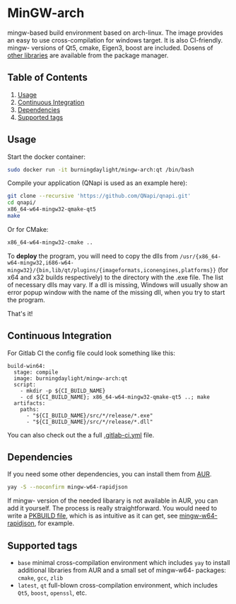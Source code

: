 MinGW-arch
=================
mingw-based build environment based on arch-linux. The image provides an easy to use cross-compilation for windows target. It is also CI-friendly. mingw- versions of Qt5, cmake, Eigen3, boost are included. Dosens of [other libraries][1] are available from the package manager.

Table of Contents
----------------------

1. [Usage](#Usage)
2. [Continuous Integration](#Continuous-Integration)
3. [Dependencies](#Dependencies)
4. [Supported tags](#Supported-tags)

Usage
----------------------
Start the docker container:
```bash
sudo docker run -it burningdaylight/mingw-arch:qt /bin/bash
```
Compile your application (QNapi is used as an example here):
```bash
git clone --recursive 'https://github.com/QNapi/qnapi.git'
cd qnapi/
x86_64-w64-mingw32-qmake-qt5
make
```
Or for CMake:
```bash
x86_64-w64-mingw32-cmake ..
```
To __deploy__ the program, you will need to copy the dlls from `/usr/{x86_64-w64-mingw32,i686-w64-mingw32}/{bin,lib/qt/plugins/{imageformats,iconengines,platforms}}` (for x64 and x32 builds respectively) to the directory with the .exe file. The list of necessary dlls may vary. If a dll is missing, Windows will usually show an error popup window with the name of the missing dll, when you try to start the program.

That's it!

Continuous Integration
----------------------
For Gitlab CI the config file could look something like this:
```
build-win64:
  stage: compile
  image: burningdaylight/mingw-arch:qt
  script:
    - mkdir -p ${CI_BUILD_NAME}
    - cd ${CI_BUILD_NAME}; x86_64-w64-mingw32-qmake-qt5 ..; make
  artifacts:
    paths:
      - "${CI_BUILD_NAME}/src/*/release/*.exe"
      - "${CI_BUILD_NAME}/src/*/release/*.dll"
```
You can also check out the a full [.gitlab-ci.yml][4] file.

Dependencies
----------------------
If you need some other dependencies, you can install them from [AUR][1]. 
```bash
yay -S --noconfirm mingw-w64-rapidjson
```
If mingw- version of the needed libarary is not available in AUR, you can add it yourself. The process is really straightforward. You would need to write a [PKBUILD file][2], which is as intuitive as it can get, see [mingw-w64-rapidjson][3], for example.

Supported tags
----------------------
- `base` minimal cross-compilation environment which includes `yay` to install additional libraries from AUR and a small set of mingw-w64- packages: `cmake`, `gcc`, `zlib`
- `latest`, `qt` full-blown cross-compilation environment, which includes `Qt5`, `boost`, `openssl`, etc.

[1]: https://aur.archlinux.org/packages/?O=0&SeB=nd&K=mingw-w64&outdated=&SB=v&SO=d&PP=250&do_Search=Go
[2]: https://wiki.archlinux.org/index.php/creating_packages
[3]: https://aur.archlinux.org/cgit/aur.git/tree/PKGBUILD?h=mingw-w64-rapidjson
[4]: https://github.com/Fluorescence-Tools/Olga/blob/master/.gitlab-ci.yml#L22
